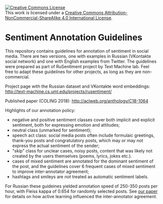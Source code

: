 <a rel="license" href="http://creativecommons.org/licenses/by-nc-sa/4.0/"><img alt="Creative Commons License" style="border-width:0" src="https://i.creativecommons.org/l/by-nc-sa/4.0/88x31.png" /></a><br />This work is licensed under a <a rel="license" href="http://creativecommons.org/licenses/by-nc-sa/4.0/">Creative Commons Attribution-NonCommercial-ShareAlike 4.0 International License</a>.

# Sentiment Annotation Guidelines

This repository contains guidelines for annotation of sentiment in social media. There are two versions, one with examples in Russian (VKontakte social network) and one with English examples from Twitter. The guidelines were prepared as part of RuSentiment project by Text Machine lab. Feel free to adapt these guidelines for other projects, as long as they are non-commercial.

Project page with the Russian dataset and VKontakte word embeddings: http://text-machine.cs.uml.edu/projects/rusentiment/

Published paper (COLING 2018): http://aclweb.org/anthology/C18-1064

Highlights of our annotation policy:

 - negative and positive sentiment classes cover both implicit and explicit sentiment, both for expressing emotion and attitudes;
 - neutral class (unmarked for sentiment);
 - speech act class: social media posts often include formulaic greetings, thank-you posts and congratulatory posts, which may or may not express the actual sentiment of the sender;
 - "skip" class for unclear cases, noisy posts, content that was likely not created by the users themselves (poems, lyrics, jokes etc.).
 - cases of mixed sentiment are annotated for the dominant sentiment of the post, and the guidelines cover 6 frequent cases of mixed sentiment to improve inter-annotator agreement;
 - hashtags and smileys are *not* treated as automatic sentiment labels.
 
For Russian these guideines yielded annotation speed of 250-350 posts per hour, with Fleiss kappa of 0.654 for randomly selected posts. See [our paper](http://aclweb.org/anthology/C18-1064) for details on how active learning influenced the inter-annotator agreement.
